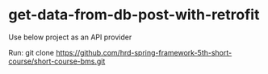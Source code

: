 # get-data-from-db-post-with-retrofit

Use below project as an API provider

Run: git clone https://github.com/hrd-spring-framework-5th-short-course/short-course-bms.git
